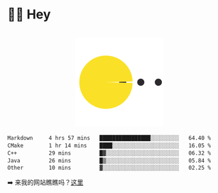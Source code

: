 
# 👋🏻 Hey
<div align="center">
	<br>
	<img src="https://raw.githubusercontent.com/Aniket965/Aniket965/master/pacman.svg?sanitize=true" width="200" height="200">
	<br>
</div>

<!--START_SECTION:waka-->

```txt
Markdown     4 hrs 57 mins   ████████████████░░░░░░░░░   64.40 %
CMake        1 hr 14 mins    ████░░░░░░░░░░░░░░░░░░░░░   16.05 %
C++          29 mins         █▓░░░░░░░░░░░░░░░░░░░░░░░   06.32 %
Java         26 mins         █▒░░░░░░░░░░░░░░░░░░░░░░░   05.84 %
Other        10 mins         ▓░░░░░░░░░░░░░░░░░░░░░░░░   02.25 %
```

<!--END_SECTION:waka-->

 ➡️  来我的网站瞧瞧吗？[这里](https://www.shaolongfei.com)
